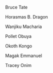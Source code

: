 [//]: # (this file wasn't available on upstream main so I added it)

Bruce Tate

Horasmas B. Dragon

Wanjiku Macharia

Pollet Obuya

Okoth Kongo

Magak Emmanuel

Tracey Onim
